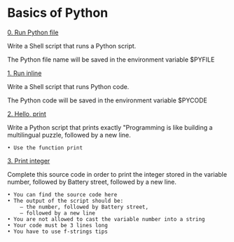 # Basics of Python


[0. Run Python file](0-run)

Write a Shell script that runs a Python script.

The Python file name will be saved in the environment variable $PYFILE

[1. Run inline](1-run_inline)

Write a Shell script that runs Python code.

The Python code will be saved in the environment variable $PYCODE

[2. Hello, print](2-print.py)

Write a Python script that prints exactly "Programming is like building a multilingual puzzle, followed by a new line.

	• Use the function print

[3. Print integer](3-print_number.py)

Complete this source code in order to print the integer stored in the variable number, followed by Battery street, followed by a new line.

	• You can find the source code here
	• The output of the script should be:
		‒ the number, followed by Battery street,
		‒ followed by a new line
	• You are not allowed to cast the variable number into a string
	• Your code must be 3 lines long
	• You have to use f-strings tips
